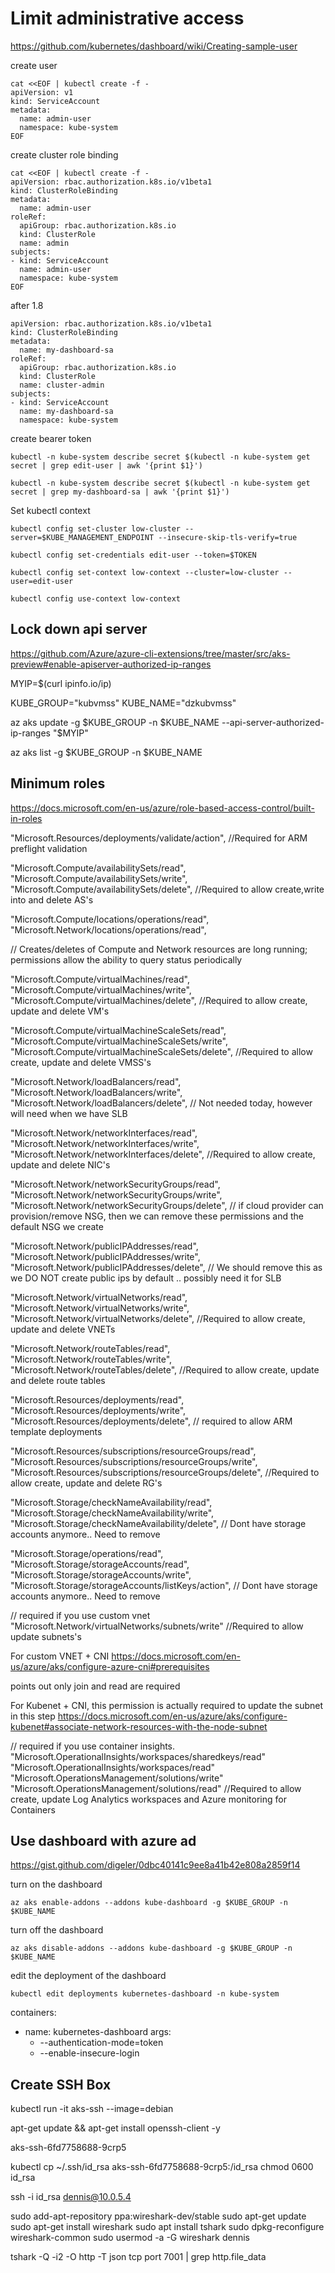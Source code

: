 # Limit administrative access
https://github.com/kubernetes/dashboard/wiki/Creating-sample-user 

create user
```
cat <<EOF | kubectl create -f -
apiVersion: v1
kind: ServiceAccount
metadata:
  name: admin-user
  namespace: kube-system
EOF
```

create cluster role binding
```
cat <<EOF | kubectl create -f -
apiVersion: rbac.authorization.k8s.io/v1beta1
kind: ClusterRoleBinding
metadata:
  name: admin-user
roleRef:
  apiGroup: rbac.authorization.k8s.io
  kind: ClusterRole
  name: admin
subjects:
- kind: ServiceAccount
  name: admin-user
  namespace: kube-system
EOF
```

after 1.8
```
apiVersion: rbac.authorization.k8s.io/v1beta1
kind: ClusterRoleBinding
metadata:
  name: my-dashboard-sa
roleRef:
  apiGroup: rbac.authorization.k8s.io
  kind: ClusterRole
  name: cluster-admin
subjects:
- kind: ServiceAccount
  name: my-dashboard-sa
  namespace: kube-system
```

create bearer token
```
kubectl -n kube-system describe secret $(kubectl -n kube-system get secret | grep edit-user | awk '{print $1}')

kubectl -n kube-system describe secret $(kubectl -n kube-system get secret | grep my-dashboard-sa | awk '{print $1}')
```

Set kubectl context
```
kubectl config set-cluster low-cluster --server=$KUBE_MANAGEMENT_ENDPOINT --insecure-skip-tls-verify=true

kubectl config set-credentials edit-user --token=$TOKEN

kubectl config set-context low-context --cluster=low-cluster --user=edit-user

kubectl config use-context low-context
```

## Lock down api server
https://github.com/Azure/azure-cli-extensions/tree/master/src/aks-preview#enable-apiserver-authorized-ip-ranges

MYIP=$(curl ipinfo.io/ip)

KUBE_GROUP="kubvmss"
KUBE_NAME="dzkubvmss"

az aks update -g $KUBE_GROUP  -n $KUBE_NAME --api-server-authorized-ip-ranges "$MYIP"

az aks list -g $KUBE_GROUP -n $KUBE_NAME

## Minimum roles

https://docs.microsoft.com/en-us/azure/role-based-access-control/built-in-roles

"Microsoft.Resources/deployments/validate/action",
//Required for ARM preflight validation


"Microsoft.Compute/availabilitySets/read",
"Microsoft.Compute/availabilitySets/write",
"Microsoft.Compute/availabilitySets/delete",
//Required to allow create,write into and delete AS's



"Microsoft.Compute/locations/operations/read",
"Microsoft.Network/locations/operations/read",

// Creates/deletes of Compute and Network resources are long running; permissions allow the ability to query status periodically



"Microsoft.Compute/virtualMachines/read",
"Microsoft.Compute/virtualMachines/write",
"Microsoft.Compute/virtualMachines/delete",
//Required to allow create, update and delete VM's



"Microsoft.Compute/virtualMachineScaleSets/read",
"Microsoft.Compute/virtualMachineScaleSets/write",
"Microsoft.Compute/virtualMachineScaleSets/delete",
//Required to allow create, update and delete VMSS's



"Microsoft.Network/loadBalancers/read",
"Microsoft.Network/loadBalancers/write",
"Microsoft.Network/loadBalancers/delete",
// Not needed today, however will need when we have SLB


 
"Microsoft.Network/networkInterfaces/read",
"Microsoft.Network/networkInterfaces/write",
"Microsoft.Network/networkInterfaces/delete",
//Required to allow create, update and delete NIC's 



"Microsoft.Network/networkSecurityGroups/read",
"Microsoft.Network/networkSecurityGroups/write",
"Microsoft.Network/networkSecurityGroups/delete",
// if cloud provider can provision/remove NSG, then we can remove these permissions and the default NSG we create



"Microsoft.Network/publicIPAddresses/read",
"Microsoft.Network/publicIPAddresses/write",
"Microsoft.Network/publicIPAddresses/delete",
// We should remove this as we DO NOT create public ips by default .. possibly need it for SLB 





"Microsoft.Network/virtualNetworks/read",
"Microsoft.Network/virtualNetworks/write",
"Microsoft.Network/virtualNetworks/delete",
//Required to allow create, update and delete VNETs 

 
"Microsoft.Network/routeTables/read",
"Microsoft.Network/routeTables/write",
"Microsoft.Network/routeTables/delete",
//Required to allow create, update and delete route tables 



"Microsoft.Resources/deployments/read",
"Microsoft.Resources/deployments/write",
"Microsoft.Resources/deployments/delete",
// required to allow ARM template deployments


"Microsoft.Resources/subscriptions/resourceGroups/read",
"Microsoft.Resources/subscriptions/resourceGroups/write",
"Microsoft.Resources/subscriptions/resourceGroups/delete",
//Required to allow create, update and delete RG's 



"Microsoft.Storage/checkNameAvailability/read",
"Microsoft.Storage/checkNameAvailability/write",
"Microsoft.Storage/checkNameAvailability/delete",
// Dont have storage accounts anymore.. Need to remove



"Microsoft.Storage/operations/read",
"Microsoft.Storage/storageAccounts/read",
"Microsoft.Storage/storageAccounts/write",
"Microsoft.Storage/storageAccounts/listKeys/action",
// Dont have storage accounts anymore.. Need to remove

 
// required if you use custom vnet
"Microsoft.Network/virtualNetworks/subnets/write"
//Required to allow update subnets's 


For custom VNET + CNI 
https://docs.microsoft.com/en-us/azure/aks/configure-azure-cni#prerequisites

points out only join and read are required


For Kubenet + CNI, this permission is actually required to update the subnet
in this step
https://docs.microsoft.com/en-us/azure/aks/configure-kubenet#associate-network-resources-with-the-node-subnet



 
// required if you use container insights.
"Microsoft.OperationalInsights/workspaces/sharedkeys/read"
"Microsoft.OperationalInsights/workspaces/read"
"Microsoft.OperationsManagement/solutions/write"
"Microsoft.OperationsManagement/solutions/read"
//Required to allow create, update Log Analytics workspaces and Azure monitoring for Containers 


## Use dashboard with azure ad
https://gist.github.com/digeler/0dbc40141c9ee8a41b42e808a2859f14

turn on the dashboard
```
az aks enable-addons --addons kube-dashboard -g $KUBE_GROUP -n $KUBE_NAME
```

turn off the dashboard
```
az aks disable-addons --addons kube-dashboard -g $KUBE_GROUP -n $KUBE_NAME
```

edit the deployment of the dashboard
```
kubectl edit deployments kubernetes-dashboard -n kube-system
```

containers:
- name: kubernetes-dashboard
  args:
  - --authentication-mode=token
  - --enable-insecure-login


## Create SSH Box

kubectl run -it aks-ssh --image=debian

apt-get update && apt-get install openssh-client -y

aks-ssh-6fd7758688-9crp5 

kubectl cp ~/.ssh/id_rsa aks-ssh-6fd7758688-9crp5:/id_rsa
chmod 0600 id_rsa

ssh -i id_rsa dennis@10.0.5.4

sudo add-apt-repository ppa:wireshark-dev/stable
sudo apt-get update
sudo apt-get install wireshark
sudo apt install tshark
sudo dpkg-reconfigure wireshark-common
sudo usermod -a -G wireshark dennis

tshark -Q -i2 -O http -T json tcp port 7001 | grep http.file_data

